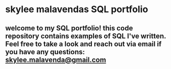 # skylee malavendas SQL portfolio

## welcome to my SQL portfolio!  this code repository contains examples of SQL I've written. Feel free to take a look and reach out via email if you have any questions: skylee.malavenda@gmail.com

